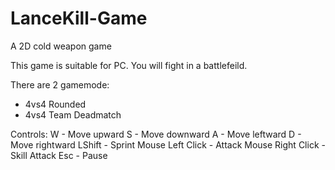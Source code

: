 # LanceKill-Game
A 2D cold weapon game

This game is suitable for PC. You will fight in a battlefeild. 

There are 2 gamemode:
- 4vs4 Rounded
- 4vs4 Team Deadmatch

Controls:
W - Move upward
S - Move downward
A - Move leftward
D - Move rightward
LShift - Sprint
Mouse Left Click - Attack
Mouse Right Click - Skill Attack
Esc - Pause
